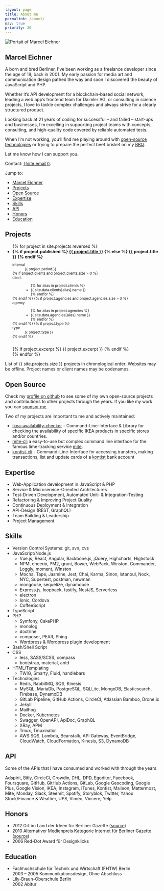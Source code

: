 ```yaml
---
layout: page
title: About me
permalink: /about/
nav: true
priority: 20
---
```

<img class="post-image-pushed-right post-image-25p" src="{{ site.baseurl }}/assets/202006-Potsdam.jpg" alt="Portait of Marcel Eichner" />

## Marcel Eichner

A born and bred Berliner, I've been working as a freelance developer since the age of 18, back in 2001. My early passion for media art and communication design pathed the way and soon I discovered the beauty of JavaScript and PHP. 

Whether it’s API development for a blockchain-based social network, leading a web app’s frontend team for Daimler AG, or consulting in science projects, I love to tackle complex challenges and always strive for a clearly structured product. 

Looking back at 21 years of coding for successful – and failed – start-ups and businesses, I’m excelling in supporting project teams with concepts, consulting, and high-quality code covered by reliable automated tests.

When I’m not working, you’ll find me playing around with [open-source technologies](https://www.github.com/{{site.github_username}}) or trying to prepare the perfect beef brisket on my [BBQ](https://www.instagram.com/{{site.instagram_username}}).

Let me know how I can support you.

Contact: [{{site.email}}](mailto:{{site.email}}).

<div class="d-print-none" markdown="1">
Jump to:

- [Marcel Eichner](#marcel-eichner)
- [Projects](#projects)
- [Open Source](#open-source)
- [Expertise](#expertise)
- [Skills](#skills)
- [API](#api)
- [Honors](#honors)
- [Education](#education)

</div>

## Projects

<ul>
{% for project in site.projects reversed %}
<li>
    <strong>
        {% if project.published %}
            <a href="{{site.baseurl}}{{project.url}}">{{ project.title }}</a>
        {% else %}
            {{ project.title }}
        {% endif %}
    </strong><br>
    <small>
        <dl class="list-inline">
            <dt>
                interval
            </dt>
            <dd>
                {{ project.period }}
            </dd>
            {% if project.clients and project.clients.size > 0 %}
            <dt>client</dt>
            <dd>
                <ul class="list-inline">
                {% for alias in project.clients %}
                    <li>{{ site.data.clients[alias].name }}</li>
                {% endfor %}
                </ul>
            </dd>
            {% endif %}
            {% if project.agencies and project.agencies.size > 0 %}
            <dt>agency</dt>
            <dd>
                <ul class="list-inline">
                {% for alias in project.agencies %}
                    <li>{{ site.data.agencies[alias].name }}</li>
                {% endfor %}
                </ul>
            </dd>
            {% endif %}
            {% if project.type %}
            <dt>
                type
            </dt>
            <dd>
                {{ project.type }}
            </dd>
            {% endif %}
        </dl>
    </small>
    <br>
    {% if project.excerpt %}
        {{ project.excerpt }}
    {% endif %}
</li>
{% endfor %}
</ul>

<p class="muted text-centered">
  List of {{ site.projects.size }} projects in chronological order. Websites may be offline. Project names or client names may be codenames.
</p>

## Open Source

Check my [profile on github](https://github.com/Ephigenia) to see some of my own open-source projects and contributions to other projects through the years. If you like my work you can [sponsor me](https://github.com/sponsors/Ephigenia).

Two of my projects are important to me and actively maintained:

- [ikea-availability-checker](https://github.com/Ephigenia/ikea-availability-checker) - Command-Line-Interface & Library for checking the availability of specific IKEA products in specific stores and/or countries.
- [mite-cli](https://github.com/Ephigenia/mite-cli) a easy-to-use but complex command line interface for the famous time-tracking service [mite](https://mite.yo.lk/).
- [kontist-cli](https://github.com/Ephigenia/kontist-cli) - Command-Line-Interface for accessing transfers, making transactions, list and update cards of a [kontist](https://kontist.com/) bank account

## Expertise

- Web-Application development in JavaScript & PHP
- Service & Microservice-Oriented Architectures
- Test-Driven Development, Automated Unit- & Integration-Testing
- Refactoring & Improving Project Quality
- Continuous Deployment & Integration
- API-Design (REST, GraphQL)
- Team Building & Leadership
- Project Management

## Skills

- Version Control Systems: git, svn, cvs
- JavaScript/Node.js
    - Vue.js, React, Angular, Backbone.js, jQuery, Highcharts, Highstock
    - NPM, cheerio, PM2, grunt, Bower, WebPack, Winston, Commander, Loggly, moment, Winston
    - Mocha, Tape, Jasmine, Jest, Chai, Karma, Sinon, Istanbul, Nock, NYC, Supertest, postman, newman
    - mongoose, sequelize, dynamoose
    - Express.js, loopback, fastify, NestJS, Serverless
    - electron
    - Ionic, Cordova
    - CoffeeScript
- TypeScript
- PHP
    - Symfony, CakePHP
    - monolog
    - doctrine
    - composer, PEAR, Phing
    - Wordpress & Wordpress plugin development
- Bash/Shell Script
- CSS
    - less, SASS/SCSS, compass
    - bootstrap, material, antd
- HTML/Templating
    - TWIG, Smarty, Fluid, handlebars
- Technologies
    - Redis, RabbitMQ, SQS, Kinesis
    - MySQL, MariaDb, PostgreSQL, SQLLite, MongoDB, Elasticsearch, Firebase, DynamoDB
    - GitLab Pipeline, GitHub Actions, CircleCI, Atlassian Bamboo, Drone.io
    - Jekyll
    - Mailhog
    - Docker, Kubernetes
    - Swagger, OpenAPI, ApiDoc, GraphQL
    - XRay, APM
    - Tmux, Tmuxinator
    - AWS SQS, Lambda, Beanstalk, API Gateway, EventBridge, CloudWatch, CloudFormation, Kinesis, S3, DynamoDB

## API

Some of the APIs that I have consumed and worked with through the years:

Adspirit, Bitly, CircleCi, Crowdin, DHL, DPD, Egoditor, Facebook, Foursquare, GitHub, GitHub Actions, GitLab, Google Geocoding, Google Plus, Google Vision, IKEA, Instagram, iTunes, Kontist, Maileon, Mattermost, Mite, Monday, Slack, Steemit, Spotify, Storyblok, Twitter, Yahoo Stock/Finance & Weather, UPS, Vimeo, Vincere, Yelp

## Honors

* 2012 Ort im Land der Ideen für Berliner Gazette ([source](https://www.land-der-ideen.de/365-orte/preistraeger/berliner-gazette))
* 2010 Alternativer Medienpreis Kategorie Internet für Berliner Gazette ([source](berlinergazette.de/alternativer-medienpreis-fuer-berliner-gazette/#more-6952))
* 2006 Red-Dot Award für Designklicks

## Education

* Fachhochschule für Technik und Wirtschaft (FHTW) Berlin  
  2003 – 2005 Kommunikationsdesign, Ohne Abschluss
* Lily-Braun-Oberschule Berlin  
  2002 Abitur

